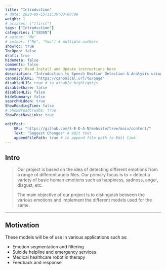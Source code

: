 ```yaml
---
title: "Introduction"
# date: 2020-09-15T11:30:03+00:00
weight: 1
# aliases: ["/first"]
tags: ["Introduction"]
categories: ["SEDAN"]
# author: "Me"
# author: ["Me", "You"] # multiple authors
showToc: true
TocOpen: false
draft: true
hidemeta: false
comments: false
summary: Read Install and Update instructions here
description: "Introduction to Speech Emotion Detection & Analysis using Neural Networks"
canonicalURL: "https://canonical.url/to/page"
disableHLJS: true # to disable highlightjs
disableShare: false
disableHLJS: false
hideSummary: false
searchHidden: true
ShowReadingTime: false
# ShowBreadCrumbs: true
ShowPostNavLinks: true

editPost:
    URL: "https://github.com/S-E-D-A-N/website/tree/main/content/"
    Text: "Suggest Changes" # edit text
    appendFilePath: true # to append file path to Edit link
---
```


## Intro

> Our project is based on the idea of detecting different emotions from a range of different audio files. Our primary focus is to > detect a variety of basic human emotions such as happiness, sadness, anger, disgust, etc.
>
> The main objective of our project is to distinguish between the various emotions and implement the different models used for 
> the 
> same.

---

## Motivation

These models will be of use in various applications such as:
- Emotion segmentation and filtering
- Suicide helpline and emergency services
- Medical healthcare robot in therapy
- Feedback and response